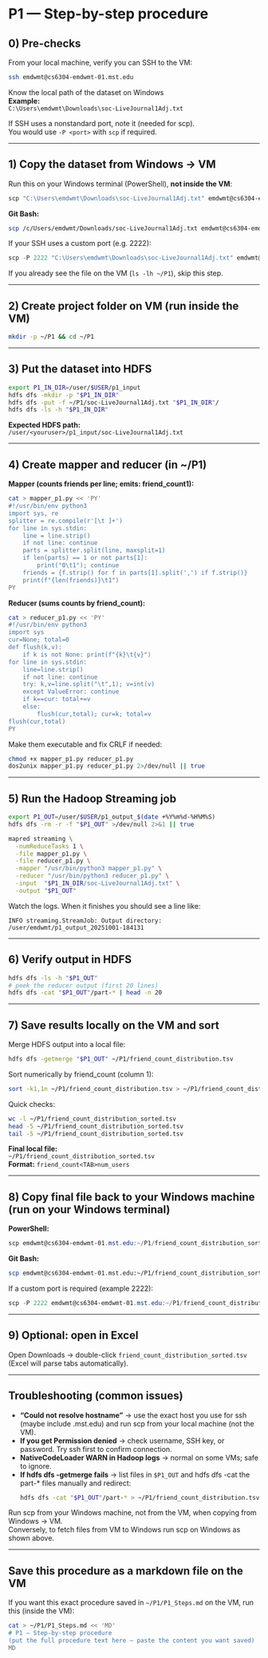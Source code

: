 # P1 — Step-by-step procedure

## 0) Pre-checks

From your local machine, verify you can SSH to the VM:
```bash
ssh emdwmt@cs6304-emdwmt-01.mst.edu
```

Know the local path of the dataset on Windows  
**Example:**  
`C:\Users\emdwmt\Downloads\soc-LiveJournal1Adj.txt`

If SSH uses a nonstandard port, note it (needed for scp).  
You would use `-P <port>` with `scp` if required.

---

## 1) Copy the dataset from Windows → VM

Run this on your Windows terminal (PowerShell), **not inside the VM**:
```powershell
scp "C:\Users\emdwmt\Downloads\soc-LiveJournal1Adj.txt" emdwmt@cs6304-emdwmt-01.class.mst.edu:~/P1/
```

**Git Bash:**
```bash
scp /c/Users/emdwmt/Downloads/soc-LiveJournal1Adj.txt emdwmt@cs6304-emdwmt-01.mst.edu:~/P1/
```

If your SSH uses a custom port (e.g. 2222):
```powershell
scp -P 2222 "C:\Users\emdwmt\Downloads\soc-LiveJournal1Adj.txt" emdwmt@cs6304-emdwmt-01.class.mst.edu:~/P1/
```

If you already see the file on the VM (`ls -lh ~/P1`), skip this step.

---

## 2) Create project folder on VM (run inside the VM)
```bash
mkdir -p ~/P1 && cd ~/P1
```

---

## 3) Put the dataset into HDFS
```bash
export P1_IN_DIR=/user/$USER/p1_input
hdfs dfs -mkdir -p "$P1_IN_DIR"
hdfs dfs -put -f ~/P1/soc-LiveJournal1Adj.txt "$P1_IN_DIR"/
hdfs dfs -ls -h "$P1_IN_DIR"
```

**Expected HDFS path:**  
`/user/<youruser>/p1_input/soc-LiveJournal1Adj.txt`

---

## 4) Create mapper and reducer (in ~/P1)

**Mapper (counts friends per line; emits: friend_count<TAB>1):**
```bash
cat > mapper_p1.py << 'PY'
#!/usr/bin/env python3
import sys, re
splitter = re.compile(r'[\t ]+')
for line in sys.stdin:
    line = line.strip()
    if not line: continue
    parts = splitter.split(line, maxsplit=1)
    if len(parts) == 1 or not parts[1]:
        print("0\t1"); continue
    friends = {f.strip() for f in parts[1].split(',') if f.strip()}
    print(f"{len(friends)}\t1")
PY
```

**Reducer (sums counts by friend_count):**
```bash
cat > reducer_p1.py << 'PY'
#!/usr/bin/env python3
import sys
cur=None; total=0
def flush(k,v):
    if k is not None: print(f"{k}\t{v}")
for line in sys.stdin:
    line=line.strip()
    if not line: continue
    try: k,v=line.split("\t",1); v=int(v)
    except ValueError: continue
    if k==cur: total+=v
    else:
        flush(cur,total); cur=k; total=v
flush(cur,total)
PY
```

Make them executable and fix CRLF if needed:
```bash
chmod +x mapper_p1.py reducer_p1.py
dos2unix mapper_p1.py reducer_p1.py 2>/dev/null || true
```

---

## 5) Run the Hadoop Streaming job
```bash
export P1_OUT=/user/$USER/p1_output_$(date +%Y%m%d-%H%M%S)
hdfs dfs -rm -r -f "$P1_OUT" >/dev/null 2>&1 || true

mapred streaming \
  -numReduceTasks 1 \
  -file mapper_p1.py \
  -file reducer_p1.py \
  -mapper "/usr/bin/python3 mapper_p1.py" \
  -reducer "/usr/bin/python3 reducer_p1.py" \
  -input  "$P1_IN_DIR/soc-LiveJournal1Adj.txt" \
  -output "$P1_OUT"
```

Watch the logs. When it finishes you should see a line like:
```
INFO streaming.StreamJob: Output directory: /user/emdwmt/p1_output_20251001-184131
```

---

## 6) Verify output in HDFS
```bash
hdfs dfs -ls -h "$P1_OUT"
# peek the reducer output (first 20 lines)
hdfs dfs -cat "$P1_OUT"/part-* | head -n 20
```

---

## 7) Save results locally on the VM and sort

Merge HDFS output into a local file:
```bash
hdfs dfs -getmerge "$P1_OUT" ~/P1/friend_count_distribution.tsv
```

Sort numerically by friend_count (column 1):
```bash
sort -k1,1n ~/P1/friend_count_distribution.tsv > ~/P1/friend_count_distribution_sorted.tsv
```

Quick checks:
```bash
wc -l ~/P1/friend_count_distribution_sorted.tsv
head -5 ~/P1/friend_count_distribution_sorted.tsv
tail -5 ~/P1/friend_count_distribution_sorted.tsv
```

**Final local file:**  
`~/P1/friend_count_distribution_sorted.tsv`  
**Format:** `friend_count<TAB>num_users`

---

## 8) Copy final file back to your Windows machine (run on your Windows terminal)

**PowerShell:**
```powershell
scp emdwmt@cs6304-emdwmt-01.mst.edu:~/P1/friend_count_distribution_sorted.tsv C:\Users\emdwmt\Downloads\
```

**Git Bash:**
```bash
scp emdwmt@cs6304-emdwmt-01.mst.edu:~/P1/friend_count_distribution_sorted.tsv /c/Users/emdwmt/Downloads/
```

If a custom port is required (example 2222):
```powershell
scp -P 2222 emdwmt@cs6304-emdwmt-01.mst.edu:~/P1/friend_count_distribution_sorted.tsv C:\Users\emdwmt\Downloads\
```

---

## 9) Optional: open in Excel

Open Downloads → double-click `friend_count_distribution_sorted.tsv` (Excel will parse tabs automatically).

---

## Troubleshooting (common issues)

- **“Could not resolve hostname”** → use the exact host you use for ssh (maybe include .mst.edu) and run scp from your local machine (not the VM).
- **If you get Permission denied** → check username, SSH key, or password. Try ssh first to confirm connection.
- **NativeCodeLoader WARN in Hadoop logs** → normal on some VMs; safe to ignore.
- **If hdfs dfs -getmerge fails** → list files in `$P1_OUT` and hdfs dfs -cat the part-* files manually and redirect:
    ```bash
    hdfs dfs -cat "$P1_OUT"/part-* > ~/P1/friend_count_distribution.tsv
    ```

Run scp from your Windows machine, not from the VM, when copying from Windows → VM.  
Conversely, to fetch files from VM to Windows run scp on Windows as shown above.

---

## Save this procedure as a markdown file on the VM

If you want this exact procedure saved in `~/P1/P1_Steps.md` on the VM, run this (inside the VM):
```bash
cat > ~/P1/P1_Steps.md << 'MD'
# P1 — Step-by-step procedure
(put the full procedure text here — paste the content you want saved)
MD
```
